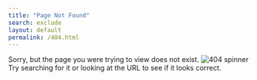 ```yaml
---
title: "Page Not Found"
search: exclude
layout: default
permalink: /404.html
---
```


<div class="notfoundmain">
  <span>Sorry, but the page you were trying to view does not exist.</span>
  <img loading="lazy" class="notfoundimage" src="img/spinninglogo.gif" alt="404 spinner" />
  <span>Try searching for it or looking at the URL to see if it looks correct.</span>
</div>